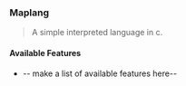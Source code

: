 ### Maplang


> A simple interpreted language in c.


#### Available Features

- -- make a list of available features here--

